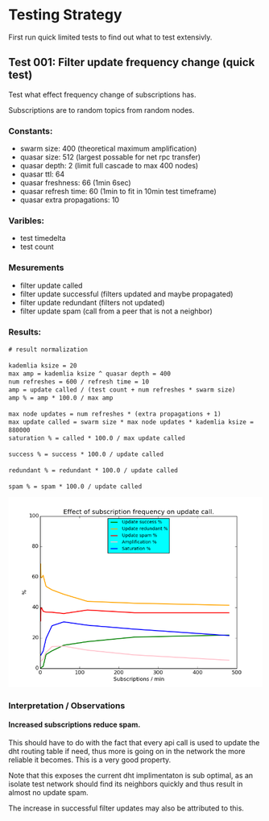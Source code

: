 # Testing Strategy

First run quick limited tests to find out what to test extensivly.



## Test 001: Filter update frequency change (quick test)

Test what effect frequency change of subscriptions has.

Subscriptions are to random topics from random nodes.


### Constants:

 * swarm size: 400 (theoretical maximum amplification)
 * quasar size: 512 (largest possable for net rpc transfer)
 * quasar depth: 2 (limit full cascade to max 400 nodes)
 * quasar ttl: 64
 * quasar freshness: 66 (1min 6sec)
 * quasar refresh time: 60 (1min to fit in 10min test timeframe)
 * quasar extra propagations: 10


### Varibles:

 * test timedelta
 * test count


### Mesurements

 * filter update called
 * filter update successful (filters updated and maybe propagated)
 * filter update redundant (filters not updated)
 * filter update spam (call from a peer that is not a neighbor)


### Results:


    # result normalization

    kademlia ksize = 20
    max amp = kademlia ksize ^ quasar depth = 400
    num refreshes = 600 / refresh time = 10
    amp = update called / (test count + num refreshes * swarm size)
    amp % = amp * 100.0 / max amp

    max node updates = num refreshes * (extra propagations + 1)
    max update called = swarm size * max node updates * kademlia ksize = 880000
    saturation % = called * 100.0 / max update called

    success % = success * 100.0 / update called

    redundant % = redundant * 100.0 / update called

    spam % = spam * 100.0 / update called



![Plot](benchmark/filterupdates_sub_freq_plot.png)


### Interpretation / Observations

#### Increased subscriptions reduce spam.

This should have to do with the fact that every api call is used to update
the dht routing table if need, thus more is going on in the network the
more reliable it becomes. This is a very good property.

Note that this exposes the current dht implimentaton is sub optimal, as an
isolate test network should find its neighbors quickly and thus result in
almost no update spam.

The increase in successful filter updates may also be attributed to this.

